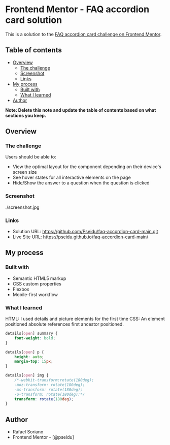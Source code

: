 # Frontend Mentor - FAQ accordion card solution

This is a solution to the [FAQ accordion card challenge on Frontend Mentor](https://www.frontendmentor.io/challenges/faq-accordion-card-XlyjD0Oam).

## Table of contents

- [Overview](#overview)
  - [The challenge](#the-challenge)
  - [Screenshot](#screenshot)
  - [Links](#links)
- [My process](#my-process)
  - [Built with](#built-with)
  - [What I learned](#what-i-learned)
- [Author](#author)

**Note: Delete this note and update the table of contents based on what sections you keep.**

## Overview

### The challenge

Users should be able to:

- View the optimal layout for the component depending on their device's screen size
- See hover states for all interactive elements on the page
- Hide/Show the answer to a question when the question is clicked

### Screenshot

./screenshot.jpg


### Links

- Solution URL: https://github.com/Pseidu/faq-accordion-card-main.git
- Live Site URL: https://pseidu.github.io/faq-accordion-card-main/

## My process

### Built with
- Semantic HTML5 markup
- CSS custom properties
- Flexbox
- Mobile-first workflow

### What I learned

HTML: I used details and picture elements for the first time
CSS: An element positioned absolute references first ancestor positioned.

```css
details[open] summary {
    font-weight: bold;
}

details[open] p {
    height: auto;
    margin-top: 15px;
}

details[open] img {
    /*-webkit-transform:rotate(180deg);
    -moz-transform: rotate(180deg);
    -ms-transform: rotate(180deg);
    -o-transform: rotate(180deg);*/
    transform: rotate(180deg);
}

```

## Author
- Rafael Soriano
- Frontend Mentor - [@pseidu]